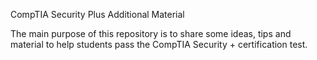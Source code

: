 CompTIA Security Plus Additional Material

The main purpose of this repository is to share some ideas, tips and material to help students pass the CompTIA Security + certification test.
